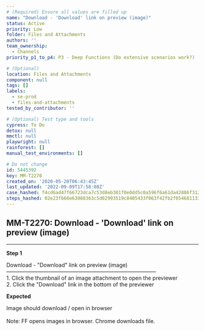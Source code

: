 ```yaml
---
# (Required) Ensure all values are filled up
name: "Download - 'Download' link on preview (image)"
status: Active
priority: Low
folder: Files and Attachments
authors: ''
team_ownership:
  - Channels
priority_p1_to_p4: P3 - Deep Functions (Do extensive scenarios work?)

# (Optional)
location: Files and Attachments
component: null
tags: []
labels:
  - se-prod
  - files-and-attachments
tested_by_contributor: ''

# (Optional) Test type and tools
cypress: To Do
detox: null
mmctl: null
playwright: null
rainforest: []
manual_test_environments: []

# Do not change
id: 5445392
key: MM-T2270
created_on: '2020-05-20T06:43:45Z'
last_updated: '2022-09-09T17:58:08Z'
case_hashed: f4cd6ad47f66723dca7c53d8eb301f0e0dd5c0a596f6a61da42886f312c1c81cdf6e02ca6fc65ec69e1470fa64dacd29
steps_hashed: 02e23fb66e63888363c5d02993519c8405433f063f42fb2f054681133dd59a0006f8c40702bc48a0eb84c37a977601d2
---
```


<!-- (Auto-generated) Based on frontmatter's "key" and "name" -->

## MM-T2270: Download - 'Download' link on preview (image)

---

**Step 1**

Download - "Download" link on preview (image)\
————————————————————————————\
1\. Click the thumbnail of an image attachment to open the previewer\
2\. Click the "Download" link in the bottom of the previewer

**Expected**

Image should download / open in browser\
\
Note: FF opens images in browser. Chrome downloads file.
